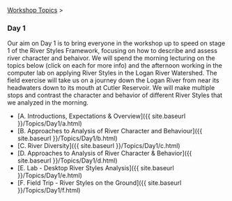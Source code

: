 [Workshop Topics](http://riverstyles.joewheaton.org/workshop-topics)‎ > ‎

### Day 1

Our aim on Day 1 is to bring everyone in the workshop up to speed on stage 1 of the River Styles Framework, focusing on how to describe and assess river character and behaivor. We will spend the morning lecturing on the topics below (click on each for more info) and the afternoon working in the computer lab on applying River Styles in the Logan River Watershed. The field exercise will take us on a journey down the Logan River from near its headwaters down to its mouth at Cutler Reservoir. We will make multiple stops and contrast the character and behavior of different River Styles that we analyzed in the morning. 

- [A. Introductions, Expectations & Overview]({{ site.baseurl }}/Topics/Day1/a.html)
- [B. Approaches to Analysis of River Character and Behaviour]({{ site.baseurl }}/Topics/Day1/b.html)
- [C. River Diversity]({{ site.baseurl }}/Topics/Day1/c.html)
- [D. Approaches to Analysis of River Character & Behavior]({{ site.baseurl }}/Topics/Day1/d.html)
- [E. Lab - Desktop River Styles Analysis]({{ site.baseurl }}/Topics/Day1/e.html)
- [F. Field Trip - River Styles on the Ground]({{ site.baseurl }}/Topics/Day1/f.html)